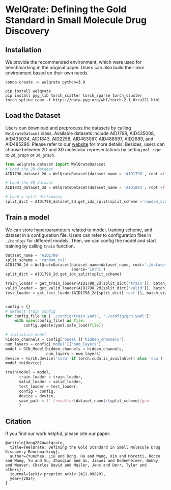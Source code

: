 # WelQrate: Defining the Gold Standard in Small Molecule Drug Discovery

## Installation

We provide the recommended environment, which were used for benchmarking in the original paper. Users can also build their own environment based on their own needs.

```
conda create -n welqrate python=3.9
```

```
pip install welqrate
pip install pyg_lib torch_scatter torch_sparse torch_cluster torch_spline_conv -f https://data.pyg.org/whl/torch-2.1.0+cu121.html
```

## Load the Dataset

Users can download and preprocess the datasets by calling `WelQrateDataset` class. Available datasets include AID1798, AID435008, AID435034, AID1843, AID2258, AID463087, AID488997, AID2689, and AID485290. Please refer to our [website](https://www.welqrate.org/) for more details. Besides, users can choose between 2D and 3D molecular representations by setting `mol_repr` to `2d_graph` or `3d_graph`.

```python
from welqrate.dataset import WelQrateDataset
# Load the 2D dataset
AID1798_dataset_2d = WelQrateDataset(dataset_name = 'AID1798', root =f'./datasets', mol_repr ='2d_graph')

# Load the 3D dataset 
AID1843_dataset_3d = WelQrateDataset(dataset_name = 'AID1843', root =f'./datasets', mol_repr ='3d_graph')

# Load a split dictionary
split_dict = AID1798_dataset_2d.get_idx_split(split_scheme ='random_cv1') # or 'scaffold_seed1; we provide 1-5 for both random_cv and scaffold_seed

```

## Train a model

We can store hyperparameters related to model, training scheme, and dataset in a configuration file. Users can refer to configuration files in `./config/` for different models. Then, we can config the model and start training by calling `train` function.

```python
dataset_name = 'AID1798'
split_scheme = 'random_cv1'
AID1798_2d = WelQrateDataset(dataset_name=dataset_name, root='./datasets', mol_repr='2d_graph',
                             source='inchi')
split_dict = AID1798_2d.get_idx_split(split_scheme)

train_loader = get_train_loader(AID1798_2d[split_dict['train']], batch_size=128, num_workers=0, seed=1)
valid_loader = get_valid_loader(AID1798_2d[split_dict['valid']], batch_size=128, num_workers=0)
test_loader = get_test_loader(AID1798_2d[split_dict['test']], batch_size=128, num_workers=0)


config = {}
# default train config
for config_file in ['./config/train.yaml', './config/gcn.yaml']:
    with open(config_file) as file:
        config.update(yaml.safe_load(file))

# initialize model
hidden_channels = config['model']['hidden_channels']
num_layers = config['model']['num_layers']
model = GCN_Model(hidden_channels = hidden_channels, 
                  num_layers = num_layers)
device = torch.device('cuda' if torch.cuda.is_available() else 'cpu')
model.to(device)

train(model = model,
      train_loader = train_loader,
      valid_loader = valid_loader,
      test_loader = test_loader,
      config = config,
      device = device,
      save_path = f'./results/{dataset_name}/{split_scheme}/gcn'
      )

```

## Citation

If you find our work helpful, please cite our paper:

```
@article{dong2024welqrate,
  title={WelQrate: Defining the Gold Standard in Small Molecule Drug Discovery Benchmarking},
  author={Yunchao, Liu and Dong, Ha and Wang, Xin and Moretti, Rocco and Wang, Yu and Su, Zhaoqian and Gu, Jiawei and Bodenheimer, Bobby and Weaver, Charles David and Meiler, Jens and Derr, Tyler and others},
  journal={arXiv preprint arXiv:2411.09820},
  year={2024}
}

```
